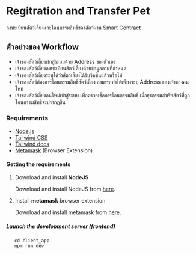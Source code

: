 # Regitration and Transfer Pet
ลงทะเบียนสัตว์เลี้ยงและโอนกรรมสิทธิ์ของสัตว์ผ่าน Smart Contract

## ตัวอย่างของ Workflow 
- เจ้าของสัตว์เลี้ยงเข้าสู่ระบบด้วย Address ของตัวเอง
- เจ้าของสัตว์เลี้ยงลงทะเบียนสัตว์เลี้ยงด้วยข้อมูลตามที่กำหนด
- เจ้าของสัตว์เลี้ยงระบุได้ว่าสัตว์เลี้ยงได้รับวิคซีนแล้วหรือไม่
- เจ้าของสัตว์ต้องการโอนกรรมสิทธิ์สัตว์เลี้ยง สามารถทำได้เพียงระบุ Address ของเจ้าของคนใหม่
- เจ้าของสัตว์เลี้ยงคนใหม่เข้าสู่ระบบ เพื่อตรวจเช็คการโอนกรรมสิทธิ์ เมื่อธุรกรรมสำเร็จสัตว์ที่ถูกโอนกรรมสิทธิ์จะปรากฏขึ้น

### Requirements

- [Node.js](https://nodejs.org)
- [Tailwind CSS](https://www.trufflesuite.com/truffle)
- [Tailwind docs](https://tailwindcss.com/docs/guides/nextjs)
- [Metamask](https://metamask.io/) (Browser Extension)

#### Getting the requirements

1. Download and install **NodeJS**

   Download and install NodeJS from [here](https://nodejs.org/en/download/ "Go to official NodeJS download page.").

2. Install **metamask** browser extension

   Download and install metamask from [here](https://metamask.io/download "Go to official metamask download page.").

##### Launch the development server (frontend)

```shell
   cd client_app
   npm run dev
   ```